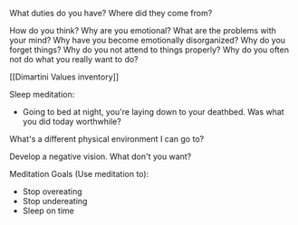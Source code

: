 What duties do you have? Where did they come from?

How do you think?
Why are you emotional?
What are the problems with your mind?
Why have you become emotionally disorganized?
Why do you forget things?
Why do you not attend to things properly?
Why do you often not do what you really want to do?

[[Dimartini Values inventory]]

Sleep meditation:
- Going to bed at night, you're laying down to your deathbed. Was what you did today worthwhile?

What's a different physical environment I can go to?

Develop a negative vision.
What don't you want?

Meditation Goals (Use meditation to):
- Stop overeating
- Stop undereating
- Sleep on time

